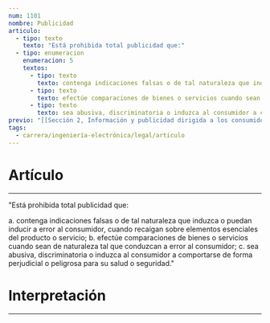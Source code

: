 ```yaml
---
num: 1101
nombre: Publicidad
articulo:
  - tipo: texto
    texto: "Está prohibida total publicidad que:"
  - tipo: enumeracion
    enumeracion: 5
    textos:
      - tipo: texto
        texto: contenga indicaciones falsas o de tal naturaleza que induzca o puedan inducir a error al consumidor, cuando recaigan sobre elementos esenciales del producto o servicio;
      - tipo: texto
        texto: efectúe comparaciones de bienes o servicios cuando sean de naturaleza tal que conduzcan a error al consumidor;
      - tipo: texto
        texto: sea abusiva, discriminatoria o induzca al consumidor a comportarse de forma perjudicial o peligrosa para su salud o seguridad.
previo: "[[Sección 2, Información y publicidad dirigida a los consumidores|Sección 2, Información y publicidad dirigida a los consumidores]]"
tags:
  - carrera/ingeniería-electrónica/legal/articulo
---
```

# Artículo
---
"Está prohibida total publicidad que:

 a. contenga indicaciones falsas o de tal naturaleza que induzca o puedan inducir a error al consumidor, cuando recaigan sobre elementos esenciales del producto o servicio;
 b. efectúe comparaciones de bienes o servicios cuando sean de naturaleza tal que conduzcan a error al consumidor;
 c. sea abusiva, discriminatoria o induzca al consumidor a comportarse de forma perjudicial o peligrosa para su salud o seguridad."

# Interpretación
---
